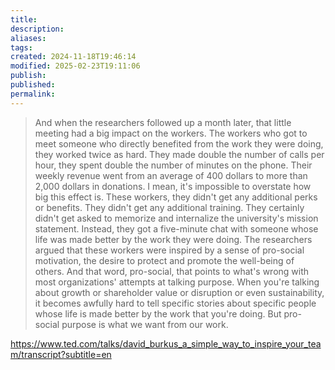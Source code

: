 ```yaml
---
title: 
description: 
aliases: 
tags: 
created: 2024-11-18T19:46:14
modified: 2025-02-23T19:11:06
publish: 
published: 
permalink: 
---
```


> And when the researchers followed up a month later, that little meeting had a big impact on the workers. The workers who got to meet someone who directly benefited from the work they were doing, they worked twice as hard. They made double the number of calls per hour, they spent double the number of minutes on the phone. Their weekly revenue went from an average of 400 dollars to more than 2,000 dollars in donations. I mean, it's impossible to overstate how big this effect is. These workers, they didn't get any additional perks or benefits. They didn't get any additional training. They certainly didn't get asked to memorize and internalize the university's mission statement. Instead, they got a five-minute chat with someone whose life was made better by the work they were doing. The researchers argued that these workers were inspired by a sense of pro-social motivation, the desire to protect and promote the well-being of others. And that word, pro-social, that points to what's wrong with most organizations' attempts at talking purpose. When you're talking about growth or shareholder value or disruption or even sustainability, it becomes awfully hard to tell specific stories about specific people whose life is made better by the work that you're doing. But pro-social purpose is what we want from our work.

https://www.ted.com/talks/david_burkus_a_simple_way_to_inspire_your_team/transcript?subtitle=en
